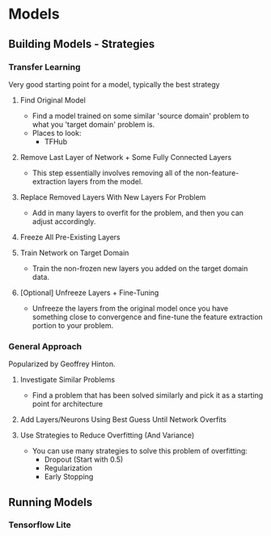 # Models

## Building Models - Strategies

### Transfer Learning

Very good starting point for a model, typically the best strategy

1. Find Original Model

    - Find a model trained on some similar 'source domain' problem to what you 'target domain' problem is.
    - Places to look:
        - TFHub

2. Remove Last Layer of Network + Some Fully Connected Layers

    - This step essentially involves removing all of the non-feature-extraction layers from the model.

3. Replace Removed Layers With New Layers For Problem

    - Add in many layers to overfit for the problem, and then you can adjust accordingly.

4. Freeze All Pre-Existing Layers

5. Train Network on Target Domain

    - Train the non-frozen new layers you added on the target domain data.

6. [Optional] Unfreeze Layers + Fine-Tuning

    - Unfreeze the layers from the original model once you have something close to convergence and fine-tune the feature extraction portion to your problem.

### General Approach

Popularized by Geoffrey Hinton.

1. Investigate Similar Problems

    - Find a problem that has been solved similarly and pick it as a starting point for architecture

2. Add Layers/Neurons Using Best Guess Until Network Overfits

3. Use Strategies to Reduce Overfitting (And Variance)

    - You can use many strategies to solve this problem of overfitting:
        - Dropout (Start with 0.5)
        - Regularization
        - Early Stopping

## Running Models

### Tensorflow Lite
